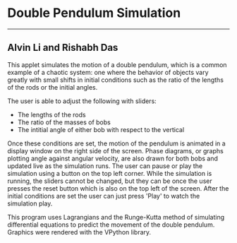 # Double Pendulum Simulation
---
## Alvin Li and Rishabh Das

This applet simulates the motion of a double pendulum, which is a common example of a chaotic system: one where the behavior of objects vary greatly with small shifts in initial conditions such as the ratio of the lengths of the rods or the initial angles.

The user is able to adjust the following with sliders:
- The lengths of the rods
- The ratio of the masses of bobs
- The intitial angle of either bob with respect to the vertical

Once these conditions are set, the motion of the pendulum is animated in a display window on the right side of the screen. Phase diagrams, or graphs plotting angle against angular velocity, are also drawn for both bobs and updated live as the simulation runs. The user can pause or play the simulation using a button on the top left corner. While the simulation is running, the sliders cannot be changed, but they can be once the user presses the reset button which is also on the top left of the screen. After the initial conditions are set the user can just press 'Play' to watch the simulation play.

This program uses Lagrangians and the Runge-Kutta method of simulating differential equations to predict the movement of the double pendulum. Graphics were rendered with the VPython library.

